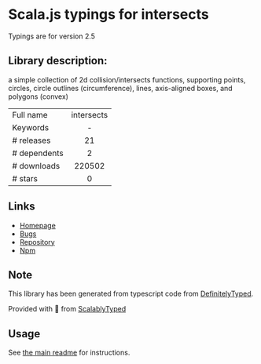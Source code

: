 
# Scala.js typings for intersects

Typings are for version 2.5

## Library description:
a simple collection of 2d collision/intersects functions, supporting points, circles, circle outlines (circumference), lines, axis-aligned boxes, and polygons (convex)

|                    |                 |
| ------------------ | :-------------: |
| Full name          | intersects |
| Keywords           | - |
| # releases         | 21 |
| # dependents       | 2 |
| # downloads        | 220502 |
| # stars            | 0 |

## Links
- [Homepage](https://github.com/davidfig/intersects#readme)
- [Bugs](https://github.com/davidfig/intersects/issues)
- [Repository](https://github.com/davidfig/intersects)
- [Npm](https://www.npmjs.com/package/intersects)
    


## Note
This library has been generated from typescript code from [DefinitelyTyped](https://definitelytyped.org).

Provided with :purple_heart: from [ScalablyTyped](https://github.com/oyvindberg/ScalablyTyped)

## Usage
See [the main readme](../../readme.md) for instructions.



